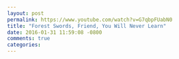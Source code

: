 ```yaml
---
layout: post
permalink: https://www.youtube.com/watch?v=G7qbpFUabN0
title: "Forest Swords, Friend, You Will Never Learn"
date: 2016-01-31 11:59:08 -0800
comments: true
categories: 
---
```

